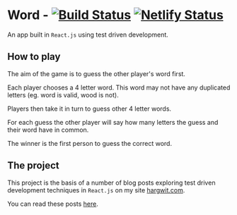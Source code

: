 # Word - [![Build Status](https://travis-ci.org/hargwit/word.svg?branch=master)](https://travis-ci.org/hargwit/word) [![Netlify Status](https://api.netlify.com/api/v1/badges/ab169658-1ac4-44cd-a5dd-17bf62dfb794/deploy-status)](https://app.netlify.com/sites/word/deploys)

An app built in `React.js` using test driven development.

## How to play

The aim of the game is to guess the other player's word first.

Each player chooses a 4 letter word. This word may not have any duplicated
letters (eg. word is valid, wood is not).

Players then take it in turn to guess other 4 letter words.

For each guess the other player will say how many letters the guess and their
word have in common.

The winner is the first person to guess the correct word.

## The project

This project is the basis of a number of blog posts exploring test driven
development techniques in `React.js` on my site
[hargwit.com](https://hargwit.com).

You can read these posts [here](https://hargwit.com).
